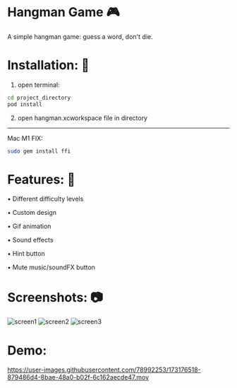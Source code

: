 # Hangman Game 🎮

A simple hangman game: guess a word, don't die.

# Installation: 📝

1. open terminal:

```sh
cd project_directory
pod install
```
2. open hangman.xcworkspace file in directory
-----------
Mac M1 FIX: 

```sh
sudo gem install ffi
```

# Features: 🚀

• Different difficulty levels

• Custom design

• Gif animation

• Sound effects

• Hint button

• Mute music/soundFX button

# Screenshots: 📷

![screen1](https://user-images.githubusercontent.com/78992253/173176223-b25596a2-2c19-49a1-a729-ba01bfbad537.png)
![screen2](https://user-images.githubusercontent.com/78992253/173176294-834da72f-cf05-4413-9059-5f8f33835a15.png)
![screen3](https://user-images.githubusercontent.com/78992253/173176296-07602b40-0789-448d-a80d-0090390147df.png)

# Demo:

https://user-images.githubusercontent.com/78992253/173176518-879486d4-8bae-48a0-b02f-6c162aecde47.mov
